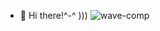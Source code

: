 - 👋 Hi there!^-^ )))
![wave-comp](https://github.com/dm3tr-0/dm3tr-0/assets/140421001/ab89025c-00b7-4364-88d2-3fa8eec51be6)
